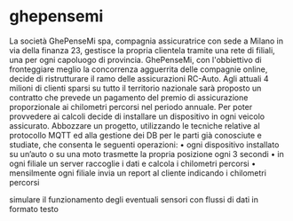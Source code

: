 # ghepensemi

La società GhePenseMi spa,  compagnia assicuratrice con sede a Milano in via della finanza 23, gestisce la propria clientela tramite una rete di filiali, una per ogni capoluogo di provincia.
GhePenseMi, con l'obbiettivo di fronteggiare meglio la concorrenza agguerrita delle compagnie online, decide di ristrutturare il ramo delle assicurazioni RC-Auto. 
Agli attuali 4 milioni di clienti sparsi su tutto il territorio nazionale sarà proposto un contratto che prevede un pagamento del premio di assicurazione proporzionale ai chilometri percorsi nel periodo annuale.
Per poter provvedere ai calcoli decide di installare un dispositivo in ogni veicolo assicurato.
Abbozzare un progetto, utilizzando le tecniche relative al protocollo MQTT ed alla gestione dei DB per le parti già conosciute e studiate, che consenta le seguenti operazioni:
•	ogni dispositivo installato su un’auto o su una moto trasmette la propria posizione ogni 3 secondi
•	in ogni filiale un server raccoglie i dati e calcola i chilometri percorsi
•	mensilmente ogni filiale invia un report al cliente indicando i chilometri percorsi

simulare il funzionamento degli eventuali sensori con flussi di dati in formato testo
